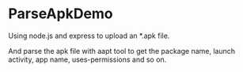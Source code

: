 ParseApkDemo
============

Using node.js and express to upload an *.apk file.  

And parse the apk file with aapt tool to get the package name, launch activity, app name, uses-permissions and so on.
